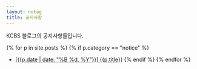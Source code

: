 ```yaml
---
layout: notag
title: 공지사항
---
```


KCBS 블로그의 공지사항들입니다.

{% for p in site.posts %}
{% if p.category == "notice" %}
* <a href="{{p.url}}">[{{p.date | date: "%B %d, %Y"}}] {{p.title}}</a>
{% endif %}
{% endfor %}
